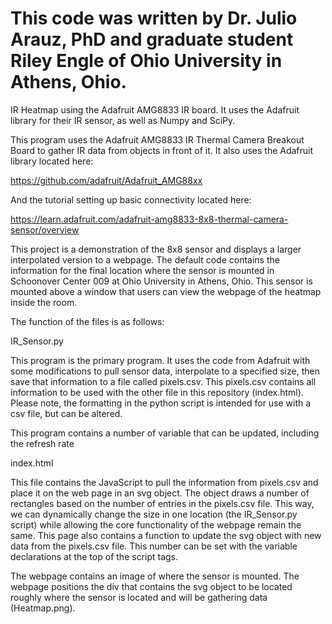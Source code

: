 # This code was written by Dr. Julio Arauz, PhD and graduate student Riley Engle of Ohio University in Athens, Ohio.

IR Heatmap using the Adafruit AMG8833 IR board. It uses the Adafruit library for their IR sensor, as well as Numpy and SciPy.

This program uses the Adafruit AMG8833 IR Thermal Camera Breakout Board to gather IR data from objects in front of it. 
It also uses the Adafruit library located here:

https://github.com/adafruit/Adafruit_AMG88xx

And the tutorial setting up basic connectivity located here:

https://learn.adafruit.com/adafruit-amg8833-8x8-thermal-camera-sensor/overview

This project is a demonstration of the 8x8 sensor and displays a larger interpolated version to a webpage. The default code
contains the information for the final location where the sensor is mounted in Schoonover Center 009 at Ohio University in 
Athens, Ohio. This sensor is mounted above a window that users can view the webpage of the heatmap inside the room. 


The function of the files is as follows:

IR_Sensor.py

This program is the primary program. It uses the code from Adafruit with some modifications to pull sensor data, interpolate to 
a specified size, then save that information to a file called pixels.csv. This pixels.csv contains all information to be used 
with the other file in this repository (index.html). Please note, the formatting in the python script is intended for use with a 
csv file, but can be altered. 

This program contains a number of variable that can be updated, including the refresh rate

index.html

This file contains the JavaScript to pull the information from pixels.csv and place it on the web page in an svg object. 
The object draws a number of rectangles based on the number of entries in the pixels.csv file. 
This way, we can dynamically change the size in one location (the IR_Sensor.py script) while allowing the core 
functionality of the webpage remain the same. This page also contains a function to update the svg object with new data from the 
pixels.csv file. This number can be set with the variable declarations at the top of the script tags.

The webpage contains an image of where the sensor is mounted. The webpage positions the div that contains the svg object to be
located roughly where the sensor is located and will be gathering data (Heatmap.png).


